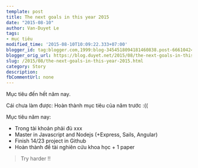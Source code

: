 ```yaml
---
template: post
title: The next goals in this year 2015
date: "2015-08-10"
author: Van-Duyet Le
tags:
- mục tiêu
modified_time: '2015-08-10T10:09:22.333+07:00'
blogger_id: tag:blogger.com,1999:blog-3454518094181460838.post-6661042424370959448
blogger_orig_url: https://blog.duyet.net/2015/08/the-next-goals-in-this-year-2015.html
slug: /2015/08/the-next-goals-in-this-year-2015.html
category: Story
description: 
fbCommentUrl: none
---
```


Mục tiêu đến hết năm nay.

Cái chưa làm được: Hoàn thành mục tiêu của năm trước :((

Mục tiêu năm nay:

- Trong tài khoản phải đủ xxx
- Master in Javascript and Nodejs (+Express, Sails, Angular)
- Finish 14/23 project in Github
- Hoàn thành đề tài nghiên cứu khoa học + 1 paper

> Try harder !!
